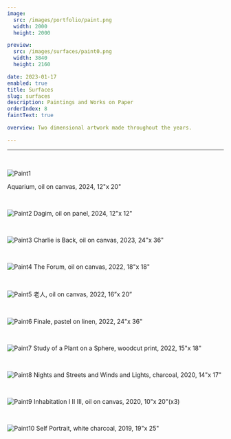 ```yaml
---
image:
  src: /images/portfolio/paint.png
  width: 2000
  height: 2000

preview:
  src: /images/surfaces/paint0.png
  width: 3840
  height: 2160

date: 2023-01-17
enabled: true
title: Surfaces
slug: surfaces
description: Paintings and Works on Paper
orderIndex: 8
faintText: true

overview: Two dimensional artwork made throughout the years.

---
```



---

&nbsp;

![Paint1](/images/paintings/paint1.png "paint1")

Aquarium, oil on canvas, 2024, 12"x 20"

&nbsp;

![Paint2](/images/paintings/paint2.png "paint2")
Dagim, oil on panel, 2024, 12"x 12"

&nbsp;

![Paint3](/images/paintings/paint3.png "paint3")
Charlie is Back, oil on canvas, 2023, 24"x 36"

&nbsp;

![Paint4](/images/paintings/paint4.png "paint4")
The Forum, oil on canvas, 2022, 18"x 18"

&nbsp;

![Paint5](/images/paintings/paint5.png "paint5")
老人, oil on canvas, 2022, 16”x 20”

&nbsp;

![Paint6](/images/paintings/paint6.png "paint6")
Finale, pastel on linen, 2022, 24"x 36"

&nbsp;

![Paint7](/images/paintings/paint7.png "paint7")
Study of a Plant on a Sphere, woodcut print, 2022, 15"x 18"

&nbsp;

![Paint8](/images/paintings/paint8.png "paint8")
Nights and Streets and Winds and Lights, charcoal, 2020, 14"x 17"

&nbsp;

![Paint9](/images/paintings/paint9.png "paint9")
Inhabitation I II III, oil on canvas, 2020, 10"x 20"(x3)

&nbsp;

![Paint10](/images/paintings/paint10.png "paint10")
Self Portrait, white charcoal, 2019, 19"x 25"


